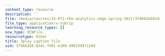 ```yaml
---
content_type: resource
description: ''
file: /media/courses/15-071-the-analytics-edge-spring-2017/3f4602b6824c7d9ce16949623d9712dd_DCcPG4aS5I0.srt
file_type: application/x-subrip
learning_resource_types: []
ocw_type: OCWFile
resourcetype: Other
title: 3play caption file
uid: 3f4602b6-824c-7d9c-e169-49623d9712dd
---
```

